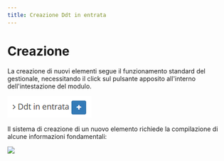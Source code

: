 ```yaml
---
title: Creazione Ddt in entrata
---
```


# Creazione

La creazione di nuovi elementi segue il funzionamento standard del gestionale, necessitando il click sul pulsante apposito all'interno dell'intestazione del modulo.

![Screenshot creazione ddt in entrata](../../../.gitbook/assets/AggiungereDdtinentrata.PNG)

Il sistema di creazione di un nuovo elemento richiede la compilazione di alcune informazioni fondamentali:

![](https://firebasestorage.googleapis.com/v0/b/gitbook-x-prod.appspot.com/o/spaces%2F-LZJeLg23eVDvrCv74U7-887967055%2Fuploads%2F7GdnUrjT9QXE4M3PlQM6%2Ffile.png?alt=media)
